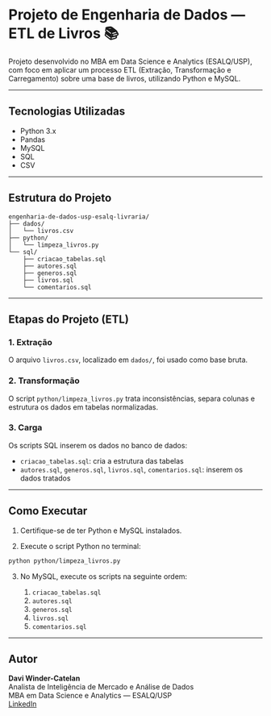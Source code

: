# Projeto de Engenharia de Dados — ETL de Livros 📚

Projeto desenvolvido no MBA em Data Science e Analytics (ESALQ/USP), com foco em aplicar um processo ETL (Extração, Transformação e Carregamento) sobre uma base de livros, utilizando Python e MySQL.

---

## Tecnologias Utilizadas

- Python 3.x
- Pandas
- MySQL
- SQL
- CSV

---

## Estrutura do Projeto

```
engenharia-de-dados-usp-esalq-livraria/
├── dados/
│   └── livros.csv
├── python/
│   └── limpeza_livros.py
└── sql/
    ├── criacao_tabelas.sql
    ├── autores.sql
    ├── generos.sql
    ├── livros.sql
    └── comentarios.sql
```

---

## Etapas do Projeto (ETL)

### 1. Extração  
O arquivo `livros.csv`, localizado em `dados/`, foi usado como base bruta.

### 2. Transformação  
O script `python/limpeza_livros.py` trata inconsistências, separa colunas e estrutura os dados em tabelas normalizadas.

### 3. Carga  
Os scripts SQL inserem os dados no banco de dados:

- `criacao_tabelas.sql`: cria a estrutura das tabelas
- `autores.sql`, `generos.sql`, `livros.sql`, `comentarios.sql`: inserem os dados tratados

---

## Como Executar

1. Certifique-se de ter Python e MySQL instalados.

2. Execute o script Python no terminal:

```bash
python python/limpeza_livros.py
```

3. No MySQL, execute os scripts na seguinte ordem:

   1. `criacao_tabelas.sql`
   2. `autores.sql`
   3. `generos.sql`
   4. `livros.sql`
   5. `comentarios.sql`

---

## Autor

**Davi Winder-Catelan**  
Analista de Inteligência de Mercado e Análise de Dados  
MBA em Data Science e Analytics — ESALQ/USP  
[LinkedIn](https://www.linkedin.com/in/davicatelan)
